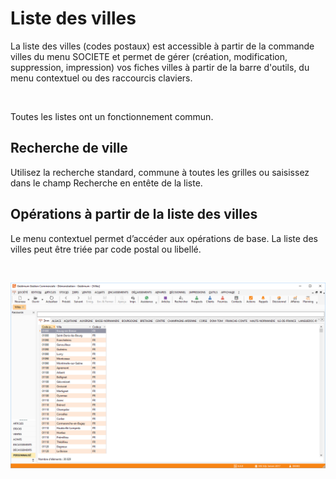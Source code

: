 # Liste des villes




La liste des villes (codes postaux) est accessible à partir de la commande villes du menu SOCIETE et permet de gérer (création, modification, suppression, impression) vos fiches villes à partir de la barre d'outils, du menu contextuel ou des raccourcis claviers.


 


Toutes les listes ont un fonctionnement commun.


## Recherche de ville


Utilisez la recherche standard, commune à toutes les grilles ou saisissez dans le champ Recherche en entête de la liste.


## Opérations à partir de la liste des villes


Le menu contextuel permet d’accéder aux opérations de base. La liste des villes peut être triée par code postal ou libellé.


 


![](Liste.png)



